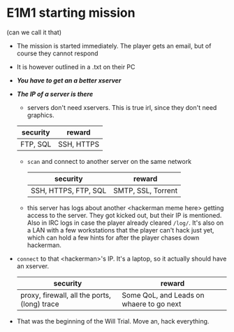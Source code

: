 # E1M1 starting mission

(can we call it that)

* The mission is started immediately. The player gets an email, but of course they cannot respond

* It is however outlined in a .txt on their PC

* ***You have to get an a better xserver***

* ***The IP of a server is there***

  * servers don't need xservers. This is true irl, since they don't need graphics.

  | security | reward     |
  | -------- | ---------- |
  | FTP, SQL | SSH, HTTPS |

  
  * `scan` and connect to another server on the same network

    | security             | reward             |
    | -------------------- | ------------------ |
    | SSH, HTTPS, FTP, SQL | SMTP, SSL, Torrent |

  * this server has logs about another \<hackerman meme here\> getting access to the server. They got kicked out, but their IP is mentioned. Also in IRC logs in case the player already cleared `/log/`. It's also on a LAN with a few workstations that the player can't hack just yet, which can hold a few hints for after the player chases down hackerman.

* `connect` to that \<hackerman\>'s IP. It's a laptop, so it actually should have an xserver.

  | security                                     | reward                                                       |
  | -------------------------------------------- | ------------------------------------------------------------ |
  | proxy, firewall, all the ports, (long) trace | Some QoL, and Leads on whaere to go next |

* That was the beginning of the Will Trial. Move an, hack everything.